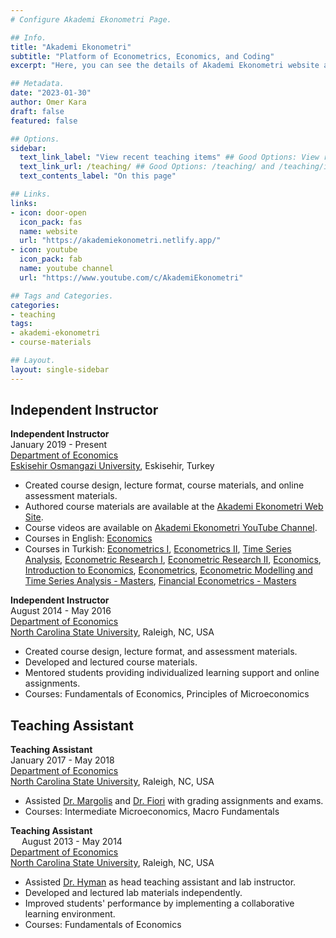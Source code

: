 ```yaml
---
# Configure Akademi Ekonometri Page.

## Info.
title: "Akademi Ekonometri"
subtitle: "Platform of Econometrics, Economics, and Coding"
excerpt: "Here, you can see the details of Akademi Ekonometri website and YouTube channel that I built for easy access to course materials. Note that most of the content is in Turkish." ## Shown on the Teaching Main Page, but does not shown on the Teaching Page.

## Metadata.
date: "2023-01-30"
author: Omer Kara
draft: false
featured: false

## Options.
sidebar:
  text_link_label: "View recent teaching items" ## Good Options: View recent teaching items and Subscribe via RSS.
  text_link_url: /teaching/ ## Good Options: /teaching/ and /teaching/index.xml.
  text_contents_label: "On this page"

## Links.
links:
- icon: door-open
  icon_pack: fas
  name: website
  url: "https://akademiekonometri.netlify.app/"
- icon: youtube
  icon_pack: fab
  name: youtube channel
  url: "https://www.youtube.com/c/AkademiEkonometri"

## Tags and Categories.
categories:
- teaching
tags:
- akademi-ekonometri
- course-materials

## Layout.
layout: single-sidebar
---
```


## Independent Instructor
**Independent Instructor**
&emsp; &emsp; &emsp; &emsp; &emsp; &emsp; &emsp; &emsp; &emsp; &emsp; &emsp; &emsp; &emsp; &emsp; &emsp; &emsp; &emsp; &emsp; &emsp; 
January 2019 - Present  
[Department of Economics](https://iktisat.ogu.edu.tr/en/)  
[Eskisehir Osmangazi University](https://www.ogu.edu.tr/en), Eskisehir, Turkey
- Created course design, lecture format, course materials, and online assessment materials.
- Authored course materials are available at the [Akademi Ekonometri Web Site](https://akademiekonometri.netlify.app/courses/).
- Course videos are available on [Akademi Ekonometri YouTube Channel](https://www.youtube.com/c/AkademiEkonometri).
- Courses in English: [Economics](https://akademiekonometri.netlify.app/courses/economics/)
- Courses in Turkish: [Econometrics I](https://akademiekonometri.netlify.app/courses/ekonometri-i/), [Econometrics II](https://akademiekonometri.netlify.app/courses/ekonometri-ii/), [Time Series Analysis](https://akademiekonometri.netlify.app/courses/zaman-serileri-analizi/), [Econometric Research I](https://akademiekonometri.netlify.app/courses/ekonometri-ars-i-ii/), [Econometric Research II](https://akademiekonometri.netlify.app/courses/ekonometri-ars-i-ii/), [Economics](https://akademiekonometri.netlify.app/courses/ekonomi/), [Introduction to Economics](https://akademiekonometri.netlify.app/courses/ekonomi-i/), [Econometrics](https://akademiekonometri.netlify.app/courses/ekonometri/), [Econometric Modelling and Time Series Analysis - Masters](https://akademiekonometri.netlify.app/courses/ekonometrik-modelleme/), [Financial Econometrics - Masters](https://akademiekonometri.netlify.app/courses/finansal-ekonometri/)

**Independent Instructor**
&emsp; &emsp; &emsp; &emsp; &emsp; &emsp; &emsp; &emsp; &emsp; &emsp; &emsp; &emsp; &emsp; &emsp; &emsp; &emsp; &emsp; &emsp; &emsp; 
August 2014 - May 2016  
[Department of Economics](https://poole.ncsu.edu/economics/)  
[North Carolina State University](https://www.ncsu.edu/), Raleigh, NC, USA
- Created course design, lecture format, and assessment materials.
- Developed and lectured course materials.
- Mentored students providing individualized learning support and online assignments.
- Courses: Fundamentals of Economics, Principles of Microeconomics

## Teaching Assistant
**Teaching Assistant**
&emsp; &emsp; &emsp; &emsp; &emsp; &emsp; &emsp; &emsp; &emsp; &emsp; &emsp; &emsp; &emsp; &emsp; &emsp; &emsp; &emsp; &emsp; &emsp; &emsp; &ensp; 
January 2017 - May 2018  
[Department of Economics](https://poole.ncsu.edu/economics/)  
[North Carolina State University](https://www.ncsu.edu/), Raleigh, NC, USA
- Assisted [Dr. Margolis](https://experts.ncsu.edu/experts/stephen-margolis) and [Dr. Fiori](https://poole.ncsu.edu/people/gfiori/) with grading assignments and exams.
- Courses: Intermediate Microeconomics, Macro Fundamentals

**Teaching Assistant**
&emsp; &emsp; &emsp; &emsp; &emsp; &emsp; &emsp; &emsp; &emsp; &emsp; &emsp; &emsp; &emsp; &emsp; &emsp; &emsp; &emsp; &emsp; &emsp; &emsp; &emsp; 
August 2013 - May 2014  
[Department of Economics](https://poole.ncsu.edu/economics/)  
[North Carolina State University](https://www.ncsu.edu/), Raleigh, NC, USA
- Assisted [Dr. Hyman](https://poole.ncsu.edu/people/dnhyman/) as head teaching assistant and lab instructor.
- Developed and lectured lab materials independently.
- Improved students' performance by implementing a collaborative learning environment.
- Courses: Fundamentals of Economics
